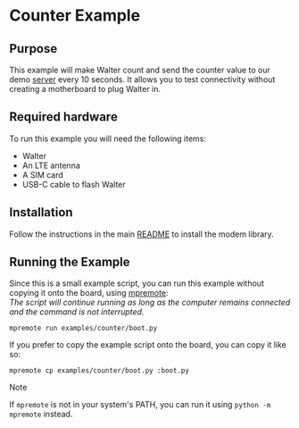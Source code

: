 # Counter Example

## Purpose

This example will make Walter count and send the counter value to our demo
[server](http://walterdemo.quickspot.io/) every 10 seconds. It allows you to
test connectivity without creating a motherboard to plug Walter in.

## Required hardware

To run this example you will need the following items:

- Walter
- An LTE antenna
- A SIM card
- USB-C cable to flash Walter

## Installation

Follow the instructions in the main [README](../../README.md)
to install the modem library.

## Running the Example

Since this is a small example script,
you can run this example without copying it onto the board, using
[mpremote](https://docs.micropython.org/en/latest/reference/mpremote.html):\
*The script will continue running as long as the computer remains connected
and the command is not interrupted.*

```shell
mpremote run examples/counter/boot.py
```

If you prefer to copy the example script onto the board,
you can copy it like so:

```shell
mpremote cp examples/counter/boot.py :boot.py
```

> [!NOTE]
> If `mpremote` is not in your system's PATH,
> you can run it using `python -m mpremote` instead.
